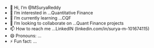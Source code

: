 - 👋 Hi, I’m @MSuryaReddy
- 👀 I’m interested in ...Quantitative Finance
- 🌱 I’m currently learning ...CQF
- 💞️ I’m looking to collaborate on ...Quant Finance projects
- 📫 How to reach me ...LinkedIN (linkedin.com/in/surya-m-101674115)
- 😄 Pronouns: ...
- ⚡ Fun fact: ...

<!---
MSuryaReddy/MSuryaReddy is a ✨ special ✨ repository because its `README.md` (this file) appears on your GitHub profile.
You can click the Preview link to take a look at your changes.
--->
